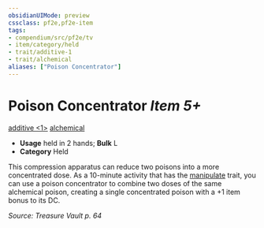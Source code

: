 ```yaml
---
obsidianUIMode: preview
cssclass: pf2e,pf2e-item
tags:
- compendium/src/pf2e/tv
- item/category/held
- trait/additive-1
- trait/alchemical
aliases: ["Poison Concentrator"]
---
```

# Poison Concentrator *Item 5+*  
[additive <1>](rules/traits/additive-1.md "Additive Feat Trait")  [alchemical](rules/traits/alchemical.md "Alchemical Item Trait")  

- **Usage** held in 2 hands; **Bulk** L
- **Category** Held

This compression apparatus can reduce two poisons into a more concentrated dose. As a 10-minute activity that has the [manipulate](rules/traits/manipulate.md "Manipulate General Trait") trait, you can use a poison concentrator to combine two doses of the same alchemical poison, creating a single concentrated poison with a +1 item bonus to its DC.

*Source: Treasure Vault p. 64*